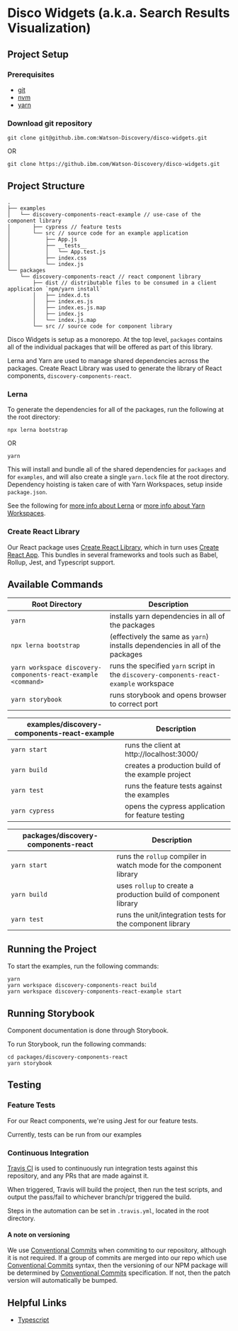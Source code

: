 # Disco Widgets (a.k.a. Search Results Visualization)

## Project Setup

### Prerequisites
- [git](https://git-scm.com/book/en/v2/Getting-Started-Installing-Git)
- [nvm](https://github.com/nvm-sh/nvm#installation-and-update)
- [yarn](https://yarnpkg.com/en/docs/install)

### Download git repository
```
git clone git@github.ibm.com:Watson-Discovery/disco-widgets.git
```
OR
```
git clone https://github.ibm.com/Watson-Discovery/disco-widgets.git
```

## Project Structure

```
.
├── examples
│   └── discovery-components-react-example // use-case of the component library
│       ├── cypress // feature tests
│       └── src // source code for an example application
│           ├── App.js
│           ├── __tests__
│           │   └── App.test.js
│           ├── index.css
│           └── index.js
└── packages
    └── discovery-components-react // react component library
        ├── dist // distributable files to be consumed in a client application `npm/yarn install`
        │   ├── index.d.ts
        │   ├── index.es.js
        │   ├── index.es.js.map
        │   ├── index.js
        │   └── index.js.map
        └── src // source code for component library
 ```

Disco Widgets is setup as a monorepo. At the top level, `packages` contains all of the individual packages that will be offered as part of this library.

Lerna and Yarn are used to manage shared dependencies across the packages.
Create React Library was used to generate the library of React components, `discovery-components-react`.

### Lerna
To generate the dependencies for all of the packages, run the following at the root directory:
```
npx lerna bootstrap
```
OR
```
yarn
```
This will install and bundle all of the shared dependencies for `packages` and for `examples`, and will also create a single `yarn.lock` file at the root directory. Dependency hoisting is taken care of with Yarn Workspaces, setup inside `package.json`.

See the following for [more info about Lerna](https://github.com/lerna/lerna) or [more info about Yarn Workspaces](https://yarnpkg.com/lang/en/docs/workspaces/).

### Create React Library

Our React package uses [Create React Library](https://www.npmjs.com/package/create-react-library), which in turn uses [Create React App](https://github.com/facebook/create-react-app). This bundles in several frameworks and tools such as Babel, Rollup, Jest, and Typescript support.

## Available Commands

|  Root Directory  |  Description  |
|------------------|---------------|
| `yarn`                |  installs yarn dependencies in all of the packages  |
| `npx lerna bootstrap` | (effectively the same as `yarn`) installs dependencies in all of the packages |
| `yarn workspace discovery-components-react-example <command>` | runs the specified `yarn` script in the `discovery-components-react-example` workspace |
| `yarn storybook`      | runs storybook and opens browser to correct port |

|  examples/discovery-components-react-example  |  Description |
|---------------------------------------|-------------|
| `yarn start`   |  runs the client at http://localhost:3000/  |
| `yarn build`   |  creates a production build of the example project  |
| `yarn test`    |  runs the feature tests against the examples  |
| `yarn cypress` |  opens the cypress application for feature testing |

|  packages/discovery-components-react  |  Description |
|---------------------------------------|-------------|
| `yarn start` |  runs the `rollup` compiler in watch mode for the component library  |
| `yarn build` |  uses `rollup` to create a production build of component library  |
| `yarn test`  |  runs the unit/integration tests for the component library  |

## Running the Project

To start the examples, run the following commands:
```
yarn
yarn workspace discovery-components-react build
yarn workspace discovery-components-react-example start
```

## Running Storybook

Component documentation is done through Storybook.

To run Storybook, run the following commands:
```
cd packages/discovery-components-react
yarn storybook
```

## Testing

<!-- ### Unit Tests
(Won't be much info here until we set up some unit testing framework) -->

### Feature Tests
For our React components, we're using Jest for our feature tests. <!-- change later if we decide otherwise-->

Currently, tests can be run from our examples

### Continuous Integration
[Travis CI](https://travis-ci.org/) is used to continuously run integration tests against this repository, and any PRs that are made against it.

When triggered, Travis will build the project, then run the test scripts, and output the pass/fail to whichever branch/pr triggered the build.

Steps in the automation can be set in `.travis.yml`, located in the root directory.

#### A note on versioning
We use [Conventional Commits](https://www.conventionalcommits.org/en/v1.0.0-beta.4/) when commiting to our repository, although it is not required. If a group of commits are merged into our repo which use [Conventional Commits](https://www.conventionalcommits.org/en/v1.0.0-beta.4/) syntax, then the versioning of our NPM package will be determined by [Conventional Commits](https://www.conventionalcommits.org/en/v1.0.0-beta.4/) specification. If not, then the patch version will automatically be bumped.

## Helpful Links
- [Typescript](https://www.typescriptlang.org/docs/home.html)
